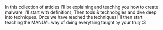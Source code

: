 In this collection of articles I'll be explaining and teaching you how to create malware, I'll start with definitions, Then tools & technologies and dive deep into techniques. Once we have reached the techniques I'll then start teaching the MANUAL way of doing everything taught by your truly :3 
